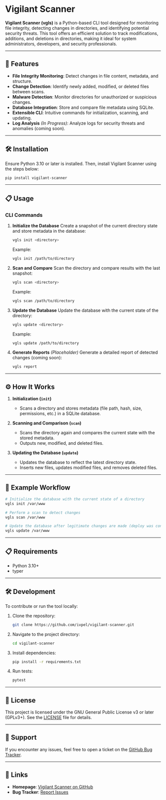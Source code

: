 # Vigilant Scanner

**Vigilant Scanner (vgls)** is a Python-based CLI tool designed for monitoring file integrity, detecting changes in directories, and identifying potential security threats. This tool offers an efficient solution to track modifications, additions, and deletions in directories, making it ideal for system administrators, developers, and security professionals.

---

## 🚀 Features

- **File Integrity Monitoring**: Detect changes in file content, metadata, and structure.
- **Change Detection**: Identify newly added, modified, or deleted files between scans.
- **Malware Detection**: Monitor directories for unauthorized or suspicious changes.
- **Database Integration**: Store and compare file metadata using SQLite.
- **Extensible CLI**: Intuitive commands for initialization, scanning, and updating.
- **Log Analysis** *(In Progress)*: Analyze logs for security threats and anomalies (coming soon).

---

## 🛠 Installation

Ensure Python 3.10 or later is installed. Then, install Vigilant Scanner using the steps below:

```bash
pip install vigilant-scanner
```

---

## 📋 Usage

### CLI Commands

1. **Initialize the Database**
   Create a snapshot of the current directory state and store metadata in the database:
   ```bash
   vgls init <directory>
   ```
   Example:
   ```bash
   vgls init /path/to/directory
   ```

2. **Scan and Compare**
   Scan the directory and compare results with the last snapshot:
   ```bash
   vgls scan <directory>
   ```
   Example:
   ```bash
   vgls scan /path/to/directory
   ```

3. **Update the Database**
   Update the database with the current state of the directory:
   ```bash
   vgls update <directory>
   ```
   Example:
   ```bash
   vgls update /path/to/directory
   ```

4. **Generate Reports** *(Placeholder)*
   Generate a detailed report of detected changes (coming soon):
   ```bash
   vgls report
   ```

---

## ⚙️ How It Works

1. **Initialization (`init`)**
   - Scans a directory and stores metadata (file path, hash, size, permissions, etc.) in a SQLite database.

2. **Scanning and Comparison (`scan`)**
   - Scans the directory again and compares the current state with the stored metadata.
   - Outputs new, modified, and deleted files.

3. **Updating the Database (`update`)**
   - Updates the database to reflect the latest directory state.
   - Inserts new files, updates modified files, and removes deleted files.

---

## 📝 Example Workflow

```bash
# Initialize the database with the current state of a directory
vgls init /var/www

# Perform a scan to detect changes
vgls scan /var/www

# Update the database after legitimate changes are made (deploy was conducted etc.)
vgls update /var/www
```

---

## 📋 Requirements

- Python 3.10+
- typer

---

## 🛠 Development

To contribute or run the tool locally:

1. Clone the repository:
   ```bash
   git clone https://github.com/ivpel/vigilant-scanner.git
   ```

2. Navigate to the project directory:
   ```bash
   cd vigilant-scanner
   ```

3. Install dependencies:
   ```bash
   pip install -r requirements.txt
   ```

4. Run tests:
   ```bash
   pytest
   ```

---

## 📜 License

This project is licensed under the GNU General Public License v3 or later (GPLv3+). See the [LICENSE](LICENSE) file for details.

---

## 💬 Support

If you encounter any issues, feel free to open a ticket on the [GitHub Bug Tracker](https://github.com/ivpel/vigilant-scanner/issues).

---

## 🔗 Links

- **Homepage**: [Vigilant Scanner on GitHub](https://github.com/ivpel/vigilant-scanner)
- **Bug Tracker**: [Report Issues](https://github.com/ivpel/vigilant-scanner/issues)

